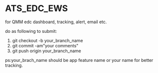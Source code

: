 # ATS_EDC_EWS
for QMM edc dashboard, tracking, alert, email etc.


do as following to submit:
1. git checkout -b your_branch_name
2. git commit -am"your comments"
3. git push origin your_branch_name

ps:your_brach_name should be app feature name or your name for better tracking.